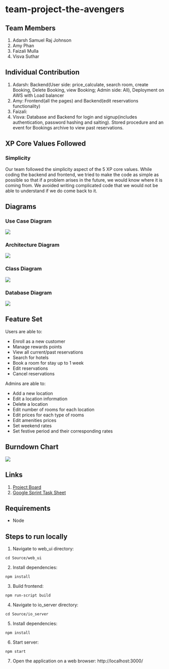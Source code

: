 # team-project-the-avengers
## Team Members
1. Adarsh Samuel Raj Johnson
2. Amy Phan
3. Faizali Mulla
4. Visva Suthar

## Individual Contribution
1. Adarsh: Backend(User side: price_calculate, search room, create Booking, Delete Booking, view Booking; Admin side: All), Deployment on AWS with Load balancer
2. Amy: Frontend(all the pages) and Backend(edit reservations functionality)
3. Faizali:
4. Visva: Database and Backend for login and signup(includes authentication, password hashing and salting). Stored procedure and an event for Bookings archive to view past reservations.

## XP Core Values Followed
### Simplicity
Our team followed the simplicity aspect of the 5 XP core values. While coding the backend and frontend, we tried to make the code as simple as possible so that if a problem arises in the future, we would know where it is coming from. We avoided writing complicated code that we would not be able to understand if we do come back to it.

## Diagrams
### Use Case Diagram
![](documents/UseCaseDiagram.png)

### Architecture Diagram
![](documents/ArchitectureDiagram.jpg)

### Class Diagram
![](documents/ClassDiagram.jpeg)

### Database Diagram
![](database/ERDiagram.png)

## Feature Set
Users are able to:
- Enroll as a new customer
- Manage rewards points
- View all current/past reservations
- Search for hotels
- Book a room for stay up to 1 week
- Edit reservations
- Cancel reservations

Admins are able to:
- Add a new location
- Edit a location information
- Delete a location
- Edit number of rooms for each location
- Edit prices for each type of rooms
- Edit amenities prices
- Set weekend rates
- Set festive period and their corresponding rates

## Burndown Chart
![](documents/BurndownChart.png)

## Links
1. [Project Board](https://github.com/gopinathsjsu/team-project-the-avengers/projects/1)
2. [Google Sprint Task Sheet](https://docs.google.com/spreadsheets/d/1ktBflqVzDz_5cRBFZ5Sd3cVieNNSWRt4P_i0aiHPuZ8/edit?usp=sharing)

## Requirements
- Node

## Steps to run locally
1. Navigate to web_ui directory:
```
cd Source/web_ui
```

2. Install dependencies:
```
npm install
```

3. Build frontend:
```
npm run-script build
```

4. Navigate to io_server directory:
```
cd Source/io_server
```

5. Install dependencies:
```
npm install
```

6. Start server:
```
npm start
```

7. Open the application on a web browser: http://localhost:3000/
